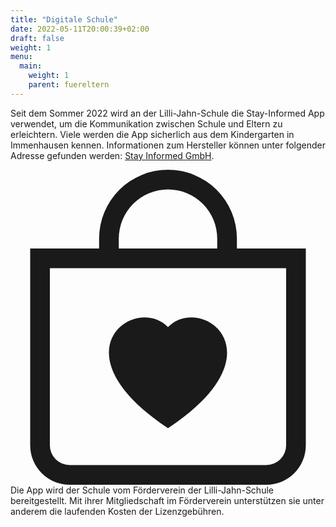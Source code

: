 ```yaml
---
title: "Digitale Schule"
date: 2022-05-11T20:00:39+02:00
draft: false
weight: 1
menu:
  main:
    weight: 1
    parent: fuereltern
---
```

Seit dem Sommer 2022 wird an der Lilli-Jahn-Schule die Stay-Informed App verwendet, um die Kommunikation zwischen Schule und Eltern zu erleichtern. Viele werden die App sicherlich aus dem Kindergarten in Immenhausen kennen. Informationen zum Hersteller können unter folgender Adresse gefunden werden: <a href="https://www.stayinformed.de/" target="_blank">Stay Informed GmbH</a>.


<div class="container-fluid info-box">
    <div class="row">
        <div class="col-2 info-box-icon">
            <svg xmlns="http://www.w3.org/2000/svg" width="100%" height="auto" fill="currentColor" class="bi bi-bag-heart" viewBox="0 0 16 16">
                <path fill-rule="evenodd" d="M10.5 3.5a2.5 2.5 0 0 0-5 0V4h5v-.5Zm1 0V4H15v10a2 2 0 0 1-2 2H3a2 2 0 0 1-2-2V4h3.5v-.5a3.5 3.5 0 1 1 7 0ZM14 14V5H2v9a1 1 0 0 0 1 1h10a1 1 0 0 0 1-1ZM8 7.993c1.664-1.711 5.825 1.283 0 5.132-5.825-3.85-1.664-6.843 0-5.132Z" >
            </svg>
        </div>
        <div class="col-10 info-box-content">
            Die App wird der Schule vom Förderverein der Lilli-Jahn-Schule bereitgestellt. Mit ihrer Mitgliedschaft im Förderverein unterstützen sie unter anderem die laufenden Kosten der Lizenzgebühren.
        </div>
    </div>
</div>
